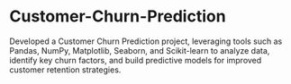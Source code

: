 # Customer-Churn-Prediction


Developed a Customer Churn Prediction project, leveraging tools such as Pandas, NumPy, Matplotlib, Seaborn, and Scikit-learn to analyze data, identify key churn factors, and build predictive models for improved customer retention strategies.
